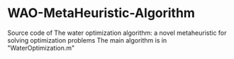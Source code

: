 # WAO-MetaHeuristic-Algorithm
Source code of The water optimization algorithm: a novel metaheuristic for solving optimization problems
The main algorithm is in "WaterOptimization.m" 
